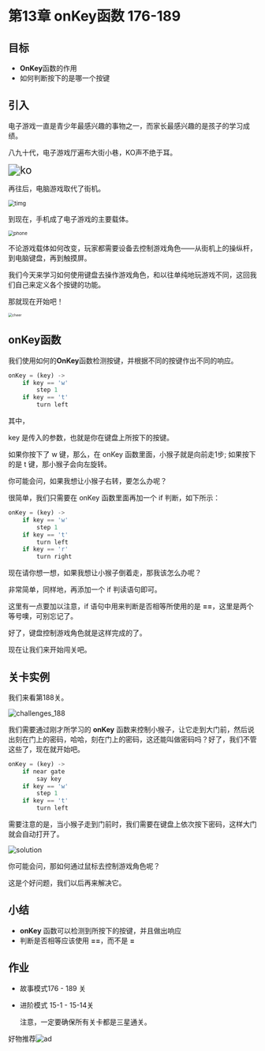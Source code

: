 # 第13章 onKey函数 176-189

## 目标

* **OnKey**函数的作用
* 如何判断按下的是哪一个按键



## 引入

电子游戏一直是青少年最感兴趣的事物之一，而家长最感兴趣的是孩子的学习成绩。

八九十代，电子游戏厅遍布大街小巷，KO声不绝于耳。

<img src="E:\weiwei\CodeMonkey\manual_github\image\17_onkey\ko.gif" alt="ko" style="zoom: 150%;" />

再往后，电脑游戏取代了街机。

<img src="E:\weiwei\CodeMonkey\manual_github\image\17_onkey\timg.jpg" alt="timg" style="zoom:80%;" />

到现在，手机成了电子游戏的主要载体。

<img src="E:\weiwei\CodeMonkey\manual_github\image\17_onkey\phone.jpg" alt="phone" style="zoom: 67%;" />

不论游戏载体如何改变，玩家都需要设备去控制游戏角色——从街机上的操纵杆，到电脑键盘，再到触摸屏。

我们今天来学习如何使用键盘去操作游戏角色，和以往单纯地玩游戏不同，这回我们自己来定义各个按键的功能。

那就现在开始吧！

<img src="E:\weiwei\CodeMonkey\manual_github\image\17_onkey\cheer.gif" alt="cheer" style="zoom:50%;" />



## onKey函数

我们使用如何的**OnKey**函数检测按键，并根据不同的按键作出不同的响应。

```python
onKey = (key) ->
    if key == 'w'
        step 1
    if key == 't'
        turn left
```

其中，

key 是传入的参数，也就是你在键盘上所按下的按键。

如果你按下了 w 键，那么，在 onKey 函数里面，小猴子就是向前走1步; 如果按下的是 t 键，那小猴子会向左旋转。

你可能会问，如果我想让小猴子右转，要怎么办呢？

很简单，我们只需要在 onKey 函数里面再加一个 if 判断，如下所示：

```python
onKey = (key) ->
    if key == 'w'
        step 1
    if key == 't'
        turn left
    if key == 'r'
        turn right
```

现在请你想一想，如果我想让小猴子倒着走，那我该怎么办呢？

非常简单，同样地，再添加一个 if 判读语句即可。

这里有一点要加以注意，if 语句中用来判断是否相等所使用的是 **==**，这里是两个等号噢，可别忘记了。

好了，键盘控制游戏角色就是这样完成的了。

现在让我们来开始闯关吧。



## 关卡实例

我们来看第188关。

![challenges_188](E:\weiwei\CodeMonkey\manual_github\image\17_onkey\challenges_188.jpg)

我们需要通过刚才所学习的 **onKey** 函数来控制小猴子，让它走到大门前，然后说出刻在门上的密码，哈哈，刻在门上的密码，这还能叫做密码吗？好了，我们不管这些了，现在就开始吧。

```python
onKey = (key) ->
    if near gate
        say key
    if key == 'w'
        step 1
    if key == 't'
        turn left
```

需要注意的是，当小猴子走到门前时，我们需要在键盘上依次按下密码，这样大门就会自动打开了。

![solution](E:\weiwei\CodeMonkey\manual_github\image\17_onkey\solution.gif)



你可能会问，那如何通过鼠标去控制游戏角色呢？

这是个好问题，我们以后再来解决它。



## 小结

* **onKey** 函数可以检测到所按下的按键，并且做出响应
* 判断是否相等应该使用 **==**，而不是 **=**



## 作业

- 故事模式176 - 189 关

- 进阶模式 15-1 - 15-14关

  注意，一定要确保所有关卡都是三星通关。



好物推荐![ad](E:\weiwei\CodeMonkey\manual_github\image\17_onkey\ad.png)